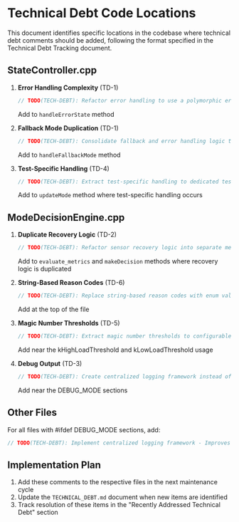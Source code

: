 # Technical Debt Code Locations

This document identifies specific locations in the codebase where technical debt comments should be added, following the format specified in the Technical Debt Tracking document.

## StateController.cpp

1. **Error Handling Complexity** (TD-1)
   ```cpp
   // TODO(TECH-DEBT): Refactor error handling to use a polymorphic error type system - Improves error handling extensibility - v1.2
   ```
   Add to `handleErrorState` method

2. **Fallback Mode Duplication** (TD-1)
   ```cpp
   // TODO(TECH-DEBT): Consolidate fallback and error handling logic to remove duplication - Reduces maintenance burden - v1.2
   ```
   Add to `handleFallbackMode` method

3. **Test-Specific Handling** (TD-4)
   ```cpp
   // TODO(TECH-DEBT): Extract test-specific handling to dedicated test support class - Improves separation of concerns - v1.3
   ```
   Add to `updateMode` method where test-specific handling occurs

## ModeDecisionEngine.cpp

1. **Duplicate Recovery Logic** (TD-2)
   ```cpp
   // TODO(TECH-DEBT): Refactor sensor recovery logic into separate method to remove duplication - Reduces bug risk - v1.2
   ```
   Add to `evaluate_metrics` and `makeDecision` methods where recovery logic is duplicated

2. **String-Based Reason Codes** (TD-6)
   ```cpp
   // TODO(TECH-DEBT): Replace string-based reason codes with enum values - Reduces error-prone string comparisons - v1.4
   ```
   Add at the top of the file

3. **Magic Number Thresholds** (TD-5)
   ```cpp
   // TODO(TECH-DEBT): Extract magic number thresholds to configurable constants - Improves configurability - v1.4
   ```
   Add near the kHighLoadThreshold and kLowLoadThreshold usage

4. **Debug Output** (TD-3)
   ```cpp
   // TODO(TECH-DEBT): Create centralized logging framework instead of scattered debug prints - Improves debugging experience - v1.3
   ```
   Add near the DEBUG_MODE sections

## Other Files

For all files with #ifdef DEBUG_MODE sections, add:
```cpp
// TODO(TECH-DEBT): Implement centralized logging framework - Improves consistency of debug output - v1.3
```

## Implementation Plan

1. Add these comments to the respective files in the next maintenance cycle
2. Update the `TECHNICAL_DEBT.md` document when new items are identified
3. Track resolution of these items in the "Recently Addressed Technical Debt" section 